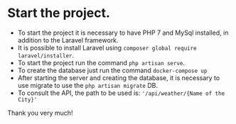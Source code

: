 # Start the project.

- To start the project it is necessary to have PHP 7 and MySql installed, in addition to the Laravel framework.
- It is possible to install Laravel using `composer global require laravel/installer`.
- To start the project run the command `php artisan serve`.
- To create the database just run the command `docker-compose up`
- After starting the server and creating the database, it is necessary to use migrate to use the `php artisan migrate` DB.
- To consult the API, the path to be used is: `'/api/weather/{Name of the City}'`


Thank you very much!